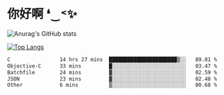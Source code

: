 # 你好啊 ❛‿˂✨

![Anurag's GitHub stats](https://github-readme-stats.vercel.app/api?username=ZombieFly&count_private=true&show_icons=true)

[![Top Langs](https://github-readme-stats.vercel.app/api/top-langs/?username=ZombieFly&layout=compact&count_private=true&hide=Ruby,makefile)](https://github.com/anuraghazra/github-readme-stats)

<!--START_SECTION:waka-->

```txt
C                14 hrs 27 mins  ██████████████████████▒░░   89.81 %
Objective-C      33 mins         █░░░░░░░░░░░░░░░░░░░░░░░░   03.47 %
Batchfile        24 mins         ▓░░░░░░░░░░░░░░░░░░░░░░░░   02.59 %
JSON             23 mins         ▓░░░░░░░░░░░░░░░░░░░░░░░░   02.48 %
Other            6 mins          ▒░░░░░░░░░░░░░░░░░░░░░░░░   00.68 %
```

<!--END_SECTION:waka-->
